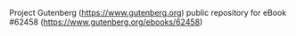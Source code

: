 Project Gutenberg (https://www.gutenberg.org) public repository for eBook #62458 (https://www.gutenberg.org/ebooks/62458)
